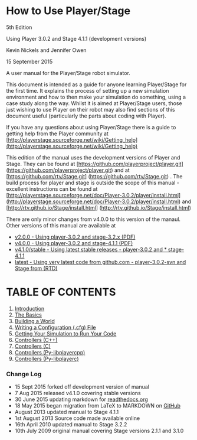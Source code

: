 # How to Use Player/Stage

5th Edition

Using Player 3.0.2 and Stage 4.1.1 (development versions)

Kevin Nickels and Jennifer Owen

15 September 2015

A user manual for the Player/Stage robot simulator.

This document is intended as a guide for anyone learning Player/Stage for the
first time. It explains the process of setting up a new simulation
environment and how to then make your simulation do something, using a case
study along the way. Whilst it is aimed at Player/Stage users, those just
wishing to use Player on their robot may also find sections of this
document useful (particularly the parts about coding with Player).

If you have any questions about using Player/Stage there is a guide to getting
help from the Player community at
[http://playerstage.sourceforge.net/wiki/Getting_help](http://playerstage.sourceforge.net/wiki/Getting_help)

This edition of the manual uses the development versions of Player and
Stage.  They can be found at 
[https://github.com/playerproject/player.git]
(https://github.com/playerproject/player.git)
and
at 
[https://github.com/rtv/Stage.git]
(https://github.com/rtv/Stage.git)
.  The build process for player and
stage is outside the scope of this manual - excellent instructions can be
found at
[http://playerstage.sourceforge.net/doc/Player-3.0.2/player/install.html] 
(http://playerstage.sourceforge.net/doc/Player-3.0.2/player/install.html)
and
[http://rtv.github.io/Stage/install.html]
(http://rtv.github.io/Stage/install.html)

There are only minor changes from v4.0.0 to this version of the manaul.
Other versions of this manual are available at

* [v2.0.0 - Using player-3.0.2 and stage-3.2.x (PDF)](http://player-stage-manual-readthedocs.org/en/v2.0.0/)
* [v4.0.0 - Using player-3.0.2 and stage-4.1.1 (PDF)](http://player-stage-manual-readthedocs.org/en/v4.0.0/)
* [v4.1.0/stable - Using latest stable releases - player-3.0.2 and * stage-4.1.1](http://player-stage-manual-readthedocs.org/en/stable/)
* [latest - Using very latest code from github.com - player-3.0.2-svn and Stage from (RTD)](http://player-stage-manual-readthedocs.org/en/latest/)


# TABLE OF CONTENTS
1. [Introduction](INTRO.md)
2. [The Basics](BASICS.md)
3. [Building a World](WORLDFILES.md)
4. [Writing a Configuration (.cfg) File](CFGFILES.md)
5. [Getting Your Simulation to Run Your Code](CONTROLLERS.md)
5. [Controllers (C++)](CONTROLLER_CPP.md)
5. [Controllers (C)](CONTROLLER_C.md)
5. [Controllers (Py-libplayercpp)](CONTROLLER_PYCPP.md)
5. [Controllers (Py-libplayerc)](CONTROLLER_PYC.md)

### Change Log
* 15 Sept 2015 forked off development version of manual
* 7 Aug 2015 released v4.1.0 covering stable versions
* 30 June 2015 updating markdown for [readthedocs.org](http://readthedocs.org)
* 18 May 2015 began migration from LaTeX to MARKDOWN on [GitHub](http://github.com)
* August 2013 updated manual to Stage 4.1.1
* 1st August 2013 Source code made available online
* 16th April 2010 updated manual to Stage 3.2.2
* 10th July 2009 original manual covering Stage versions 2.1.1 and 3.1.0
